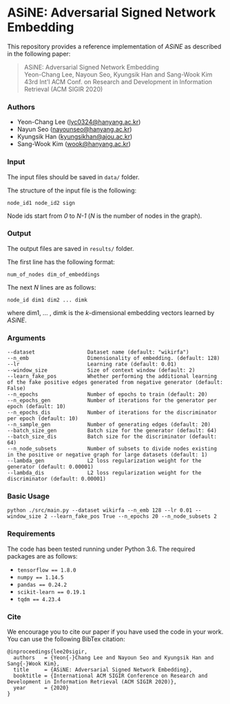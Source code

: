 # ASiNE: Adversarial Signed Network Embedding
This repository provides a reference implementation of *ASiNE* as described in the following paper:
> ASiNE: Adversarial Signed Network Embedding<br>
> Yeon-Chang Lee, Nayoun Seo, Kyungsik Han and Sang-Wook Kim<br>
> 43rd Int'l ACM Conf. on Research and Development in Information Retrieval (ACM SIGIR 2020)<br>

### Authors
- Yeon-Chang Lee (lyc0324@hanyang.ac.kr)
- Nayun Seo (nayounseo@hanyang.ac.kr)
- Kyungsik Han (kyungsikhan@ajou.ac.kr)
- Sang-Wook Kim (wook@hanyang.ac.kr)

### Input
The input files should be saved in `data/` folder. 

The structure of the input file is the following:

```node_id1 node_id2 sign```

Node ids start from *0* to *N-1* (*N* is the number of nodes in the graph).

### Output
The output files are saved in `results/` folder.
   
The first line has the following format:

```num_of_nodes dim_of_embeddings```

The next *N* lines are as follows:

```node_id dim1 dim2 ... dimk```

where dim1, ... , dimk is the *k*-dimensional embedding vectors learned by *ASiNE*.

### Arguments

```
--dataset                 Dataset name (default: "wikirfa")
--n_emb                   Dimensionality of embedding. (default: 128)
--lr                      Learning rate (default: 0.01)
--window_size             Size of context window (default: 2)
--learn_fake_pos          Whether performing the additional learning of the fake positive edges generated from negative generator (default: False)
--n_epochs                Number of epochs to train (default: 20)
--n_epochs_gen            Number of iterations for the generator per epoch (default: 10)
--n_epochs_dis            Number of iterations for the discriminator per epoch (default: 10)
--n_sample_gen            Number of generating edges (default: 20)
--batch_size_gen          Batch size for the generator (default: 64)
--batch_size_dis          Batch size for the discriminator (default: 64)
--n_node_subsets          Number of subsets to divide nodes existing in the positive or negative graph for large datasets (default: 1)
--lambda_gen              L2 loss regularization weight for the generator (default: 0.00001)
--lambda_dis              L2 loss regularization weight for the discriminator (default: 0.00001)    
```

### Basic Usage
```
python ./src/main.py --dataset wikirfa --n_emb 128 --lr 0.01 --window_size 2 --learn_fake_pos True --n_epochs 20 --n_node_subsets 2  
```

### Requirements
The code has been tested running under Python 3.6. The required packages are as follows:

- ```tensorflow == 1.8.0```
- ```numpy == 1.14.5```
- ```pandas == 0.24.2```
- ```scikit-learn == 0.19.1```
- ```tqdm == 4.23.4```

### Cite
We encourage you to cite our paper if you have used the code in your work. You can use the following BibTex citation:
```
@inproceedings{lee20sigir,
  authors   = {Yeon{-}Chang Lee and Nayoun Seo and Kyungsik Han and Sang{-}Wook Kim},
  title     = {ASiNE: Adversarial Signed Network Embedding},
  booktitle = {International ACM SIGIR Conference on Research and Development in Information Retrieval (ACM SIGIR 2020)},      
  year      = {2020}
}
```